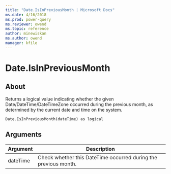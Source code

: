 ```yaml
---
title: "Date.IsInPreviousMonth | Microsoft Docs"
ms.date: 4/16/2018
ms.prod: power-query
ms.reviewer: owend
ms.topic: reference
author: minewiskan
ms.author: owend
manager: kfile
---
```

# Date.IsInPreviousMonth

  
## About  
Returns a logical value indicating whether the given Date/DateTime/DateTimeZone occurred during the previous month, as determined by the current date and time on the system.  
  
```  
Date.IsInPreviousMonth(dateTime) as logical  
```  
  
## Arguments  
  
|Argument|Description|  
|------------|---------------|  
|dateTime|Check whether this DateTime occurred during the previous month.|  
  
